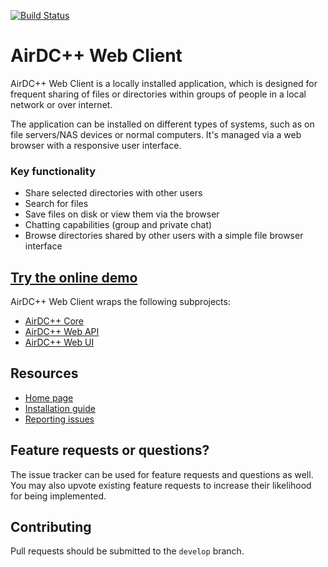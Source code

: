 [![Build Status](https://travis-ci.org/airdcpp-web/airdcpp-webclient.svg)](https://travis-ci.org/airdcpp-web/airdcpp-webclient)

# AirDC++ Web Client

AirDC++ Web Client is a locally installed application, which is designed for frequent sharing of files or directories within groups of people in a local network or over internet.

The application can be installed on different types of systems, such as on file servers/NAS devices or normal computers. It's managed via a web browser with a responsive user interface.

### Key functionality

- Share selected directories with other users
- Search for files
- Save files on disk or view them via the browser
- Chatting capabilities (group and private chat)
- Browse directories shared by other users with a simple file browser interface


## [Try the online demo](http://webdemo.airdcpp.net)

AirDC++ Web Client wraps the following subprojects:

* [AirDC++ Core](https://github.com/airdcpp/airdcpp-core)
* [AirDC++ Web API](https://github.com/airdcpp/airdcpp-webapi)
* [AirDC++ Web UI](https://github.com/airdcpp-web/airdcpp-webui)

## Resources

* [Home page](https://airdcpp-web.github.io)
* [Installation guide](https://airdcpp-web.github.io/docs/installation/installation.html)
* [Reporting issues](https://airdcpp-web.github.io/docs/general/reporting-issues.html)

## Feature requests or questions?

The issue tracker can be used for feature requests and questions as well. You may also upvote existing feature requests to increase  their likelihood for being implemented.

## Contributing

Pull requests should be submitted to the `develop` branch. 

